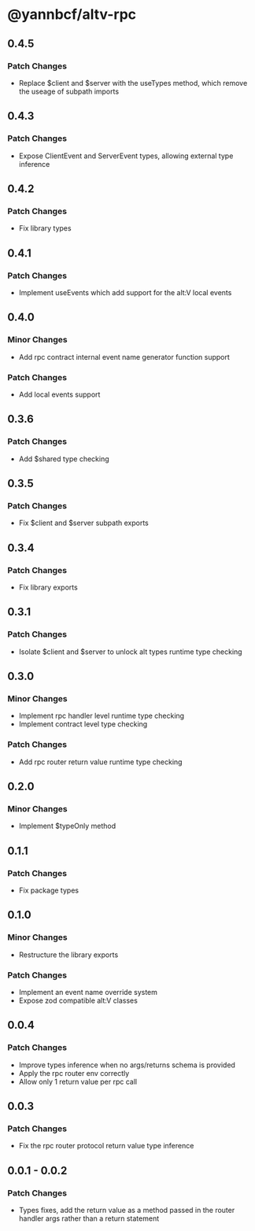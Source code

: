 # @yannbcf/altv-rpc

## 0.4.5

### Patch Changes

- Replace $client and $server with the useTypes method, which remove the useage of subpath imports

## 0.4.3

### Patch Changes

- Expose ClientEvent and ServerEvent types, allowing external type inference

## 0.4.2

### Patch Changes

- Fix library types

## 0.4.1

### Patch Changes

- Implement useEvents which add support for the alt:V local events

## 0.4.0

### Minor Changes

- Add rpc contract internal event name generator function support

### Patch Changes

- Add local events support

## 0.3.6

### Patch Changes

- Add $shared type checking

## 0.3.5

### Patch Changes

- Fix $client and $server subpath exports

## 0.3.4

### Patch Changes

- Fix library exports

## 0.3.1

### Patch Changes

- Isolate $client and $server to unlock alt types runtime type checking

## 0.3.0

### Minor Changes

- Implement rpc handler level runtime type checking
- Implement contract level type checking

### Patch Changes

- Add rpc router return value runtime type checking

## 0.2.0

### Minor Changes

- Implement $typeOnly method

## 0.1.1

### Patch Changes

- Fix package types

## 0.1.0

### Minor Changes

- Restructure the library exports

### Patch Changes

- Implement an event name override system
- Expose zod compatible alt:V classes

## 0.0.4

### Patch Changes

- Improve types inference when no args/returns schema is provided
- Apply the rpc router env correctly
- Allow only 1 return value per rpc call

## 0.0.3

### Patch Changes

- Fix the rpc router protocol return value type inference

## 0.0.1 - 0.0.2

### Patch Changes

- Types fixes, add the return value as a method passed in the router handler args rather than a return statement

